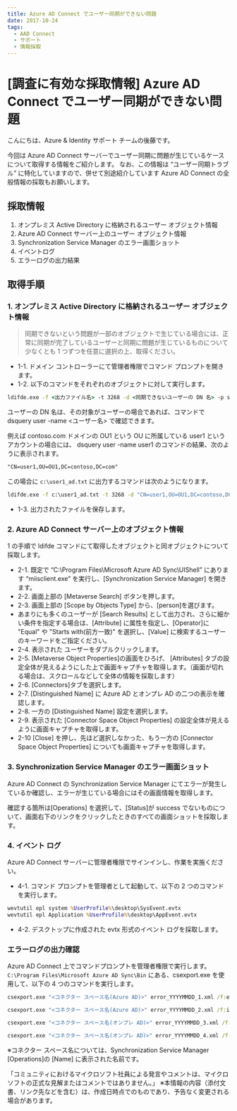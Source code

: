 ```yaml
---
title: Azure AD Connect でユーザー同期ができない問題
date: 2017-10-24
tags:
  - AAD Connect
  - サポート
  - 情報採取
---
```


# [調査に有効な採取情報] Azure AD Connect でユーザー同期ができない問題

こんにちは、Azure & Identity サポート チームの後藤です。

今回は Azure AD Connect サーバーでユーザー同期に問題が生じているケースについて取得する情報をご紹介します。
なお、この情報は “ユーザー同期トラブル” に特化していますので、併せて別途紹介しています Azure AD Connect の全般情報の採取もお願いします。

## 採取情報

1. オンプレミス Active Directory に格納されるユーザー オブジェクト情報
2. Azure AD Connect サーバー上のユーザー オブジェクト情報
3. Synchronization Service Manager のエラー画面ショット
4. イベントログ
5. エラーログの出力結果

## 取得手順

### 1. オンプレミス Active Directory に格納されるユーザー オブジェクト情報  

> 同期できないという問題が一部のオブジェクトで生じている場合には、正常に同期が完了しているユーザーと同期に問題が生じているものについて少なくとも 1 つずつを任意に選択の上、取得ください。

- 1-1. ドメイン コントローラーにて管理者権限でコマンド プロンプトを開きます。  
- 1-2. 以下のコマンドをそれぞれのオブジェクトに対して実行します。  

```cmd
ldifde.exe -f <出力ファイル名> -t 3268 -d <同期できないユーザーの DN 名> -p subtree
```

ユーザーの DN 名は、その対象がユーザーの場合であれば、コマンドで dsquery user -name <ユーザー名> で確認できます。

例えば contoso.com ドメインの OU1 という OU に所属している user1 というアカウントの場合には、 dsquery user -name user1 のコマンドの結果、次のように表示されます。

```txt
"CN=user1,OU=OU1,DC=contoso,DC=com"
```

この場合に `c:\user1_ad.txt` に出力するコマンドは次のようになります。

```cmd
ldifde.exe -f c:\user1_ad.txt -t 3268 -d "CN=user1,OU=OU1,DC=contoso,DC=com" -p subtree
```

- 1-3. 出力されたファイルを保存します。

### 2. Azure AD Connect サーバー上のオブジェクト情報

1 の手順で ldifde コマンドにて取得したオブジェクトと同オブジェクトについて採取します。

- 2-1. 既定で “C:\Program Files\Microsoft Azure AD Sync\UIShell” にあります “miisclient.exe” を実行し、[Synchronization Service Manager] を開きます。  
- 2-2. 画面上部の [Metaverse Search] ボタンを押します。  
- 2-3. 画面上部の [Scope by Objects Type] から、[person]を選びます。  
- あまりにも多くのユーザーが [Search Results] として出力され、さらに細かい条件を指定する場合は、[Attribute] に属性を指定し、[Operator]に "Equal" や "Starts with(前方一致)" を選択し、[Value] に検索するユーザーのキーワードをご指定ください。  
- 2-4. 表示された ユーザーをダブルクリックします。  
- 2-5. [Metaverse Object Properties]の画面をひろげ、 [Attributes] タブの設定全体が見えるようにした上で画面キャプチャを取得します。（画面が切れる場合は、スクロールなどして全体の情報を採取します）  
- 2-6. [Connectors]タブを選択します。  
- 2-7. [Distinguished Name] に Azure AD とオンプレ AD の二つの表示を確認します。  
- 2-8. 一方の [Distinguished Name] 設定を選択します。  
- 2-9. 表示された [Connector Space Object Properties] の設定全体が見えるように画面キャプチャを取得します。  
- 2-10 [Close] を押し、先ほど選択しなかった、もう一方の [Connector Space Object Properties] についても画面キャプチャを取得します。  

### 3. Synchronization Service Manager のエラー画面ショット

Azure AD Connect の Synchronization Service Manager にてエラーが発生しているか確認し、エラーが生じている場合にはその画面情報を取得します。

確認する箇所は[Operations] を選択して、[Status]が success でないものについて、画面右下のリンクをクリックしたときのすべての画面ショットを採取します。

### 4. イベント ログ

Azure AD Connect サーバーに管理者権限でサインインし、作業を実施ください。

- 4-1. コマンド プロンプトを管理者として起動して、以下の 2 つのコマンドを実行します。

```cmd
wevtutil epl system %UserProfile%\desktop\SysEvent.evtx
wevtutil epl Application %UserProfile%\desktop\AppEvent.evtx
```

- 4-2. デスクトップに作成された evtx 形式のイベント ログを採取します。

### エラーログの出力確認

Azure AD Connect 上でコマンドプロンプトを管理者権限で実行します。
`C:\Program Files\Microsoft Azure AD Sync\Bin` にある、csexport.exe  を使用して、以下の 4 つのコマンドを実行します。

```cmd
csexport.exe "<コネクター スペース名(Azure AD)>" error_YYYYMMDD_1.xml /f:e 

csexport.exe "<コネクター スペース名(Azure AD)>" error_YYYYMMDD_2.xml /f:i

csexport.exe "<コネクター スペース名(オンプレ AD)>" error_YYYYMMDD_3.xml /f:e 

csexport.exe "<コネクター スペース名(オンプレ AD)>" error_YYYYMMDD_4.xml /f:i
```

※コネクター スペース名については、Synchronization Service Manager [Operations]の [Name] に表示された名前です。

「コミュニティにおけるマイクロソフト社員による発言やコメントは、マイクロソフトの正式な見解またはコメントではありません。」
※本情報の内容（添付文書、リンク先などを含む）は、作成日時点でのものであり、予告なく変更される場合があります。
